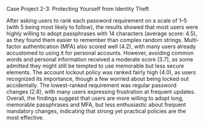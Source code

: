 
  Case Project 2-3: Protecting Yourself from Identity Theft
  
  After asking users to rank each password requirement on a scale of 1–5 (with 5 being most likely to follow), the results showed that most users were highly willing to adopt passphrases with 14 characters (average score: 4.5), as they found them easier to remember than complex random strings. Multi-factor authentication (MFA) also scored well (4.2), with many users already accustomed to using it for personal accounts. However, avoiding common words and personal information received a moderate score (3.7), as some admitted they might still be tempted to use memorable but less secure elements. The account lockout policy was ranked fairly high (4.0), as users recognized its importance, though a few worried about being locked out accidentally. The lowest-ranked requirement was regular password changes (2.8), with many users expressing frustration at frequent updates. Overall, the findings suggest that users are more willing to adopt long, memorable passphrases and MFA, but less enthusiastic about frequent mandatory changes, indicating that strong yet practical policies are the most effective.


